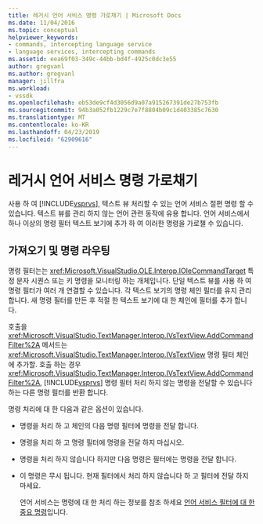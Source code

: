```yaml
---
title: 레거시 언어 서비스 명령 가로채기 | Microsoft Docs
ms.date: 11/04/2016
ms.topic: conceptual
helpviewer_keywords:
- commands, intercepting language service
- language services, intercepting commands
ms.assetid: eea69f03-349c-44bb-bd4f-4925c0dc3e55
author: gregvanl
ms.author: gregvanl
manager: jillfra
ms.workload:
- vssdk
ms.openlocfilehash: eb53de9cf4d3056d9a07a915267391de27b753fb
ms.sourcegitcommit: 94b3a052fb1229c7e7f8804b09c1d403385c7630
ms.translationtype: MT
ms.contentlocale: ko-KR
ms.lasthandoff: 04/23/2019
ms.locfileid: "62909616"
---
```

# <a name="intercepting-legacy-language-service-commands"></a>레거시 언어 서비스 명령 가로채기
사용 하 여 [!INCLUDE[vsprvs](../../code-quality/includes/vsprvs_md.md)], 텍스트 뷰 처리할 수 있는 언어 서비스 절편 명령 할 수 있습니다. 텍스트 뷰를 관리 하지 않는 언어 관련 동작에 유용 합니다. 언어 서비스에서 하나 이상의 명령 필터 텍스트 보기에 추가 하 여 이러한 명령을 가로챌 수 있습니다.

## <a name="getting-and-routing-the-command"></a>가져오기 및 명령 라우팅
 명령 필터는는 <xref:Microsoft.VisualStudio.OLE.Interop.IOleCommandTarget> 특정 문자 시퀀스 또는 키 명령을 모니터링 하는 개체입니다. 단일 텍스트 뷰를 사용 하 여 명령 필터가 여러 개 연결할 수 있습니다. 각 텍스트 보기의 명령 체인 필터를 유지 관리합니다. 새 명령 필터를 만든 후 적절 한 텍스트 보기에 대 한 체인에 필터를 추가 합니다.

 호출을 <xref:Microsoft.VisualStudio.TextManager.Interop.IVsTextView.AddCommandFilter%2A> 메서드는 <xref:Microsoft.VisualStudio.TextManager.Interop.IVsTextView> 명령 필터 체인에 추가할. 호출 하는 경우 <xref:Microsoft.VisualStudio.TextManager.Interop.IVsTextView.AddCommandFilter%2A>, [!INCLUDE[vsprvs](../../code-quality/includes/vsprvs_md.md)] 명령 필터 처리 하지 않는 명령을 전달할 수 있습니다 하는 다른 명령 필터를 반환 합니다.

 명령 처리에 대 한 다음과 같은 옵션이 있습니다.

- 명령을 처리 하 고 체인의 다음 명령 필터에 명령을 전달 합니다.

- 명령을 처리 하 고 명령 필터에 명령을 전달 하지 마십시오.

- 명령을 처리 하지 않습니다 하지만 다음 명령은 필터에는 명령을 전달 합니다.

- 이 명령은 무시 됩니다. 현재 필터에서 처리 하지 않습니다 하 고 필터에 전달 하지 마세요.

  언어 서비스는 명령에 대 한 처리 하는 정보를 참조 하세요 [언어 서비스 필터에 대 한 중요 명령](../../extensibility/internals/important-commands-for-language-service-filters.md)입니다.